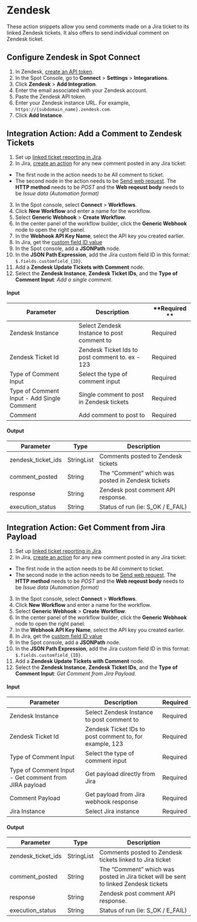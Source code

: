 <meta name="robots" content="noindex">

# Zendesk

These action snippets allow you send comments made on a Jira ticket to its linked Zendesk tickets. It also offers to send individual comment on Zendesk ticket.

## Configure Zendesk in Spot Connect

1. In Zendesk, [create an API token](https://developer.zendesk.com/api-reference/introduction/security-and-auth/#api-token).
2. In the Spot Console, go to **Connect** > **Settings** > **Integarations**.
3. Click **Zendesk** > **Add Integration**.
4. Enter the email associated with your Zendesk account.
5. Paste the Zendesk API token.
6. Enter your Zendesk instance URL. For example, `https://{subdomain_name}.zendesk.com`.
7. Click **Add Instance**.

## Integration Action: Add a Comment to Zendesk Tickets

1. Set up [linked ticket reporting in Jira](https://support.zendesk.com/hc/en-us/articles/4408843823642-Reporting-on-the-number-of-Zendesk-tickets-linked-to-a-Jira-issue).
2. In Jira, [create an action](https://support.atlassian.com/cloud-automation/docs/create-and-edit-jira-automation-rules/) for any new comment posted in any Jira ticket:
  * The first node in the action needs to be All comment to ticket.
  * The second node in the action needs to be [Send web request](https://support.atlassian.com/cloud-automation/docs/jira-automation-actions/#Send-web-request). The <b>HTTP method</b> needs to be <i>POST</i> and the <b>Web reqeust body</b> needs to be <i>Issue data (Automation format)</i>     

3. In the Spot console, select **Connect** > **Workflows**.
4. Click **New Workflow** and enter a name for the workflow.
5. Select **Generic Webhook** > **Create Workflow**.
6. In the center panel of the workflow builder, click the **Generic Webhook** node to open the right panel.
7. In the **Webhook API Key Name**, select the API key you created earlier.
8. In Jira, get the [custom field ID value](https://confluence.atlassian.com/jirakb/how-to-find-any-custom-field-s-ids-744522503.html)
9. In the Spot console, add a **JSONPath** node.
10. In the **JSON Path Expression**, add the Jira custom field ID in this format: `$.fields.customfield_{ID}`.
11. Add a **Zendesk Update Tickets with Comment** node.
12. Select the **Zendesk Instance**, **Zendesk Ticket IDs**, and the **Type of Comment Input**: <i>Add a single comment</i>.

#### Input

| **Parameter**                              | **Description**                                 | **Required ** |
|--------------------------------------------|-------------------------------------------------|---------------|
| Zendesk Instance                           | Select Zendesk Instance to post comment to      | Required      |
| Zendesk Ticket Id                          | Zendesk Ticket Ids to post comment to. ex - 123 | Required      |
| Type of Comment Input                      | Select the type of comment input                | Required      |
| Type of Comment Input - Add Single Comment | Single comment to post in Zendesk tickets       | Required      |
| Comment                                    | Add comment to post to                          | Required      |

#### Output

| Parameter          | Type       | Description                                        |
|--------------------|------------|----------------------------------------------------|
| zendesk_ticket_ids | StringList | Comments posted to Zendesk tickets                 |
| comment_posted     | String     | The “Comment” which was posted in Zendesk tickets  |
| response           | String     | Zendesk post comment API response.                 |
| execution_status   | String     | Status of run (ie: S_OK / E_FAIL)                  |

## Integration Action: Get Comment from Jira Payload

1. Set up [linked ticket reporting in Jira](https://support.zendesk.com/hc/en-us/articles/4408843823642-Reporting-on-the-number-of-Zendesk-tickets-linked-to-a-Jira-issue).
2. In Jira, [create an action](https://support.atlassian.com/cloud-automation/docs/create-and-edit-jira-automation-rules/) for any new comment posted in any Jira ticket:
  * The first node in the action needs to be All comment to ticket.
  * The second node in the action needs to be [Send web request](https://support.atlassian.com/cloud-automation/docs/jira-automation-actions/#Send-web-request). The <b>HTTP method</b> needs to be <i>POST</i> and the <b>Web reqeust body</b> needs to be <i>Issue data (Automation format)</i>     

3. In the Spot console, select **Connect** > **Workflows**.
4. Click **New Workflow** and enter a name for the workflow.
5. Select **Generic Webhook** > **Create Workflow**.
6. In the center panel of the workflow builder, click the **Generic Webhook** node to open the right panel.
7. In the **Webhook API Key Name**, select the API key you created earlier.
8. In Jira, get the [custom field ID value](https://confluence.atlassian.com/jirakb/how-to-find-any-custom-field-s-ids-744522503.html)
9. In the Spot console, add a **JSONPath** node.
10. In the **JSON Path Expression**, add the Jira custom field ID in this format: `$.fields.customfield_{ID}`.
11. Add a **Zendesk Update Tickets with Comment** node.
12. Select the **Zendesk Instance**, **Zendesk Ticket IDs**, and the **Type of Comment Input**: <i>Get Comment from Jira Payload</i>.

#### Input

| Parameter                                             | Description                                             | Required  |
|-------------------------------------------------------|---------------------------------------------------------|-----------|
| Zendesk Instance                                      | Select Zendesk Instance to post comment to              | Required  |
| Zendesk Ticket Id                                     | Zendesk Ticket IDs to post comment to, for example, 123 | Required  |
| Type of Comment Input                                 | Select the type of comment input                        | Required  |
| Type of Comment Input - Get comment from JIRA payload | Get payload directly from Jira                          | Required  |
| Comment Payload                                       | Get payload from Jira webhook response                  | Required  |
| Jira Instance                                         | Select Jira instance                                    | Required  |

#### Output

| Parameter          | Type       | Description                                                                           |
|--------------------|------------|---------------------------------------------------------------------------------------|
| zendesk_ticket_ids | StringList | Comments posted to Zendesk tickets linked to Jira ticket                              |
| comment_posted     | String     | The “Comment” which was posted in Jira ticket will be sent to linked Zendesk tickets  |
| response           | String     | Zendesk post comment API response.                                                    |
| execution_status   | String     | Status of run (ie: S_OK / E_FAIL)                                                     |
